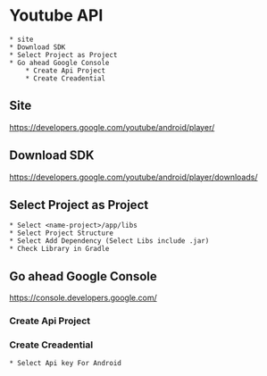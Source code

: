 # Youtube API 
	* site
	* Download SDK
	* Select Project as Project
	* Go ahead Google Console
		* Create Api Project
		* Create Creadential 
## Site 
https://developers.google.com/youtube/android/player/
## Download SDK
https://developers.google.com/youtube/android/player/downloads/
## Select Project as Project
	* Select <name-project>/app/libs
	* Select Project Structure
	* Select Add Dependency (Select Libs include .jar)
	* Check Library in Gradle
## Go ahead Google Console
https://console.developers.google.com/
### Create Api Project
### Create Creadential 	
	* Select Api key For Android
